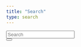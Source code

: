 ```yaml
---
title: "Search"
type: search
---
```

<script id="searchResultsTmpl" type="text/x-handlebars-template">
    {{#if hits}}
        <nav class="level">
            <div class="level-left">
                <div class="level-item">
                    <h3 class="title is-3">Results</h3>
                </div>
            </div>
            <div class="level-right">
                <div class="level-item">
                    <span class="tag is-info is-light">{{message}}</span>
                </div>
            </div>
        </nav>
        {{#each hits as |hit|}}
            {{> searchResultTmpl hit}}
        {{/each}}
    {{else}}
    <nav class="level">
        <div class="level-left">
            <div class="level-item">
                <h3 class="title is-3">No Results</h3>
            </div>
        </div>
    </nav>
    {{/if}}
    <div class="content column is-one-fifth is-offset-two-fifths">
        {{#if previousPage}}
        <button type="button" class="button is-small" onclick="jumpToPage({{previousPage}})">&laquo; Previous</button>
        {{/if}}
        {{#if nextPage}}
        <button type="button" class="button is-small" onclick="jumpToPage({{nextPage}})">Next &raquo;</button>
        {{/if}}
    </div>
</script>
<script id="searchResultTmpl" type="text/x-handlebars-template">
    {{> resultTmpl }}
</script>
<script id="resultTmpl" type="text/x-handlebars-template">
    <div class="well">
        <strong>{{document.title}}</strong>
        <button type="button" class="badge is-dark is-pulled-right" onclick="return toggleScore('{{id}}')">{{roundScore score}}</button>
        <p>{{document.content}}</p>
        <div id="score-{{id}}" style="display:none">
            <strong>Score Explanation</strong>
            <ul class="tree">
                {{> searchResultExplanationTmpl explanation}}
            </ul>
        </div>
    </div>
</script>
<script id="searchResultExplanationTmpl" type="text/x-handlebars-template">
    <li><span class="is-size-7">{{value}} - {{message}}</span>
        {{#if children}}
            <ul>
                {{#each children as |child|}}
                    {{> searchResultExplanationTmpl child}}
                {{/each}}
            </ul>
        {{/if}}
    </li>
</script>
<script id="aggregationsTmpl" type="text/x-handlebars-template">
    {{#if hits}}
        <h4 class="title is-4">Filter</h4>
        {{#if aggregations}}
            {{#each aggregations as |aggregation|}}
                {{#if aggregation.values}}
                    {{> aggregationTmpl aggregation}}
                {{/if}}
        {{/each}}
        {{/if}}
    {{/if}}
</script>
<script id="aggregationTmpl" type="text/x-handlebars-template">
    <div class="box">
        <strong>{{display_name}}</strong>
        {{#each values as |value|}}
            {{#if value.count}}
            <div class="field">
                <label class="checkbox">
                    {{#if value.filtered}}
                    <input name="f_{{../filter_name}}" value="{{value.filter_name}}" checked type="checkbox" onclick="resubmit()" style="vertical-align: middle;">
                    {{else}}
                    <input name="f_{{../filter_name}}" value="{{value.filter_name}}" type="checkbox" onclick="resubmit()" style="vertical-align: middle;">
                    {{/if}}
                    <span class="is-size-7" style="vertical-align: middle;">{{value.display_name}} ({{value.count}})</span>
                </label>
            </div>
            {{/if}}
        {{/each}}
    </div>
</script>

<form action="/search" method="get" id="searchForm">
<input id="page" name="p" value="1" type="hidden"/>
<div class="input-group">
    <input id="query" name="q" type="text" class="form-control input-lg" placeholder="Search" />
    <div class="input-group-btn">
        <button id="searchButton" class="btn btn-lg" type="submit">
            <i class="glyphicon glyphicon-search"></i>
        </button>
    </div>
</div>


<div class="row">
    <div id="searchResultsArea" class="col-lg-9">
    </div>
    <div id="aggregationsArea" class="col-lg-3">
    </div>
</div>

</form>